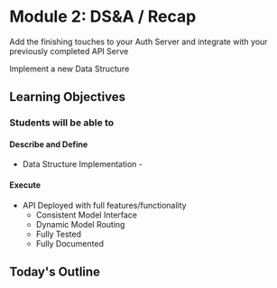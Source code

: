 # Module 2: DS&A / Recap

Add the finishing touches to your Auth Server and integrate with your previously completed API Serve

Implement a new Data Structure

## Learning Objectives

### Students will be able to

#### Describe and Define

- Data Structure Implementation -  <!-- To Be Completed By Instructor -->

#### Execute

- API Deployed with full features/functionality
  - Consistent Model Interface
  - Dynamic Model Routing
  - Fully Tested
  - Fully Documented

## Today's Outline

<!-- To Be Completed By Instructor -->
